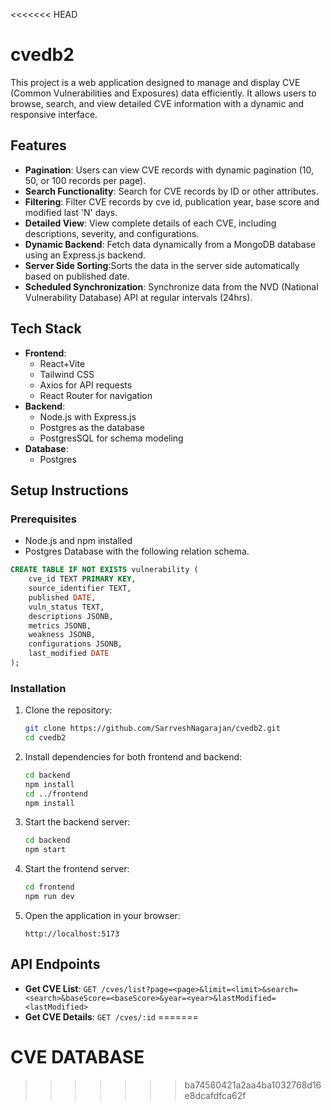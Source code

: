 <<<<<<< HEAD
# cvedb2

This project is a web application designed to manage and display CVE (Common Vulnerabilities and Exposures) data efficiently. It allows users to browse, search, and view detailed CVE information with a dynamic and responsive interface.

## Features
- **Pagination**: Users can view CVE records with dynamic pagination (10, 50, or 100 records per page).
- **Search Functionality**: Search for CVE records by ID or other attributes.
- **Filtering**: Filter CVE records by cve id, publication year, base score and modified last 'N' days.
- **Detailed View**: View complete details of each CVE, including descriptions, severity, and configurations.
- **Dynamic Backend**: Fetch data dynamically from a MongoDB database using an Express.js backend.
- **Server Side Sorting**:Sorts the data in the server side automatically based on published date.
- **Scheduled Synchronization**: Synchronize data from the NVD (National Vulnerability Database) API at regular intervals (24hrs).

## Tech Stack
- **Frontend**:
  - React+Vite
  - Tailwind CSS
  - Axios for API requests
  - React Router for navigation
- **Backend**:
  - Node.js with Express.js
  - Postgres as the database
  - PostgresSQL for schema modeling
- **Database**:
  - Postgres


## Setup Instructions

### Prerequisites
- Node.js and npm installed
- Postgres Database with the following relation schema.
```SQL
CREATE TABLE IF NOT EXISTS vulnerability (
    cve_id TEXT PRIMARY KEY,
    source_identifier TEXT,
    published DATE,
    vuln_status TEXT,
    descriptions JSONB,
    metrics JSONB,
    weakness JSONB,
    configurations JSONB,
    last_modified DATE
);

```

### Installation
1. Clone the repository:
   ```bash
   git clone https://github.com/SarrveshNagarajan/cvedb2.git
   cd cvedb2
   ```

2. Install dependencies for both frontend and backend:
   ```bash
   cd backend
   npm install
   cd ../frontend
   npm install
   ```

3. Start the backend server:
   ```bash
   cd backend
   npm start
   ```

4. Start the frontend server:
   ```bash
   cd frontend
   npm run dev
   ```

5. Open the application in your browser:
   ```
   http://localhost:5173
   ```

## API Endpoints
- **Get CVE List**: `GET /cves/list?page=<page>&limit=<limit>&search=<search>&baseScore=<baseScore>&year=<year>&lastModified=<lastModified>`
- **Get CVE Details**: `GET /cves/:id`
=======
# CVE DATABASE
>>>>>>> ba74580421a2aa4ba1032768d16e8dcafdfca62f
 
